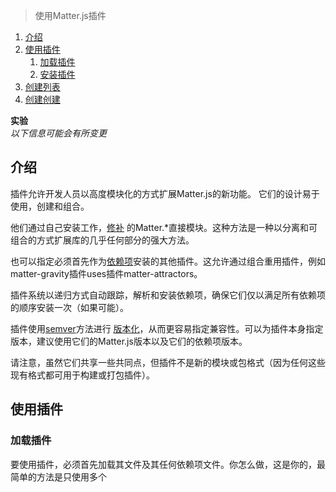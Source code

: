 > 使用Matter.js插件

1. [介绍](#introduction)
1. [使用插件](#using-plugins)
    1. [加载插件](#loading-plugins)
    1. [安装插件](#installing-plugins)
1. [创建列表](#list-of-plugins)
1. [创建创建](#creating-plugins)

**实验**  
_以下信息可能会有所变更_

## 介绍

插件允许开发人员以高度模块化的方式扩展Matter.js的新功能。
它们的设计易于使用，创建和组合。

他们通过自己安装工作，[修补](https://github.com/liabru/matter-js/wiki/Creating-plugins#patching) 的Matter.*直接模块。这种方法是一种以分离和可组合的方式扩展库的几乎任何部分的强大方法。

也可以指定必须首先作为[依赖项](https://github.com/liabru/matter-js/wiki/Creating-plugins#using-other-plugins-as-dependencies)安装的其他插件。这允许通过组合重用插件，例如matter-gravity插件uses插件matter-attractors。

插件系统以递归方式自动跟踪，解析和安装依赖项，确保它们仅以满足所有依赖项的顺序安装一次（如果可能）。

插件使用[semver](http://semver.org/)方法进行 [版本化](https://github.com/liabru/matter-js/wiki/Creating-plugins#versioning)，从而更容易指定兼容性。可以为插件本身指定版本，建议使用它们的Matter.js版本以及它们的依赖项版本。

请注意，虽然它们共享一些共同点，但插件不是新的模块或包格式（因为任何这些现有格式都可用于构建或打包插件）。

## 使用插件

### 加载插件

要使用插件，必须首先加载其文件及其任何依赖项文件。你怎么做，这是你的，最简单的方法是只使用多个<script src="...">标签，但建议使用捆绑如的[webpack](https://webpack.github.io/)或[browserify](http://browserify.org/) (but this is not required)（但不是必需的）。

### 安装插件

加载插件后，您可以使用Matter.use如下方式安装它：

```js
Matter.use(
    'matter-gravity', 
    'matter-world-wrap'
);
```

检查控制台以确认它们已正确安装并按顺序，您应该看到类似的内容：

```
matter-js: ✅ matter-attractors@0.1.0  ✅ matter-gravity@0.1.0  ✅ matter-world-wrap@0.1.0
```

在这里，我们看到它matter-attractors也被安装，因为它是一个依赖matter-gravity。请注意，插件通常不会将它们的依赖项捆绑在它们的发行版中，因此由您来源和加载它们。另请注意，插件只能在给定模块上安装一次。

任何无法解析的插件都会显示红叉❌，任何发出任何警告的插件都会显示🔶。后者可能会或可能不会按预期运行，具体取决于警告的原因。

确保在创建任何函数别名之前尽早在项目生命周期中安装插件（例如var Body = Matter.Body;）否则这些别名将不会引用这些函数的新修补版本，并且插件将以意外方式失败。

您可以在[examples/attractors.js](https://github.com/liabru/matter-js/blob/plugins/examples/airFriction.js)中看到一个使用插件的工作示例。

高级用户应该检查Plugin.use哪些提供了更大的灵活性。


## 插件列表

查看 [插件列表](https://github.com/liabru/matter-js/wiki/List-of-plugins).

## 创建插件

请参阅[创建插件](https://github.com/liabru/matter-js/wiki/Creating-plugins)的Wiki页面。还可以查看[问题 - 插件 - 样板](https://github.com/liabru/matter-plugin-boilerplate)。

